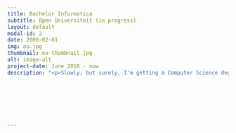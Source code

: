 ```yaml
---
title: Bachelor Informatica
subtitle: Open Universiteit (in progress)
layout: default
modal-id: 2
date: 2000-02-01
img: ou.jpg
thumbnail: ou-thumbnail.jpg
alt: image-alt
project-date: June 2018 - now
description: "<p>Slowly, but surely, I'm getting a Computer Science degree. When I have the opportunity I will start a course from the Open Universiteit. Courses I have finished so far: <br><br>  <a href='https://mijn.ou.nl/group/ou/studieaanbod#!spdoproduct/IB0102/BTI/2019-2020' target='_blank'>Inleiding Informatica</a><br>
                                                                                                                                                                                                    <a href='https://mijn.ou.nl/group/ou/studieaanbod#!spdoproduct/IB0602/BTI/2019-2020' target='_blank'>Lineaire algebra en stochastiek</a><br>
                                                                                                                                                                                                    <a href='https://mijn.ou.nl/group/ou/studieaanbod#!spdoproduct/IB0402/BTI/2019-2020' target='_blank'>Logica, verzamelingen en relatie</a><br>
                                                                                                                                                                                                    <a href='https://mijn.ou.nl/group/ou/studieaanbod#!spdoproduct/IB0502/BTI/2019-2020' target='_blank'>Model-Driven Development</a><br>
                                                                                                                                                                                                    <a href='https://mijn.ou.nl/group/ou/studieaanbod#!spdoproduct/IB1002/BTI/2019-2020' target='_blank'>Objectgeoriënteerd analyseren en ontwerpen</a><br>
                                                                                                                                                                                                    <a href='https://mijn.ou.nl/group/ou/studieaanbod#!spdoproduct/IB1102/BTI/2019-2020' target='_blank'>Objectgeoriënteerd programmeren</a><br>
                                                                                                                                                                                                    <a href='https://mijn.ou.nl/group/ou/studieaanbod#!spdoproduct/IB0302/BTI/2019-2020' target='_blank'>Relationele databases</a><br>
                                                                                                                                                                                                    <a href='https://mijn.ou.nl/group/ou/studieaanbod#!spdoproduct/IB1802/BTI/2019-2020' target='_blank'>Security en IT</a><br></p>"
---
```

